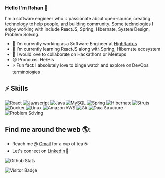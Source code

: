 ### Hello I'm Rohan :wave:

I'm a software engineer who is passionate about open-source, creating technology to help people, and building community. Some technologies I enjoy working with include ReactJS, Spring, Hibernate, System Design, Problem Solving.

- 🔭 I’m currently working as a Software Engineer at [HighRadius](https://highradius.com/)
- 🌱 I’m currently learning ReactJS along with Spring, Hibernate ecosystem
- 👯 I would love to collaborate on Hackathons or Meetups
- 😄 Pronouns: He/His
- ⚡ Fun fact: I absolutely love to binge watch and explore on DevOps terminologies

## ⚡ Skills
![React](https://img.shields.io/badge/-React-black?style=flat-square&logo=react)
![Javascript](https://img.shields.io/badge/-Javascript-black?style=flat-square&logo=javascript)
![Java](https://img.shields.io/badge/-java-E34A86?style=flat-square&logo=java)
![MySQL](https://img.shields.io/badge/-MySQL-black?style=flat-square&logo=mysql)
![Spring](https://img.shields.io/badge/-Spring-black?style=flat-square&logo=Spring)
![Hibernate](https://img.shields.io/badge/-Hibernate-black?style=flat-square&logo=Hibernate)
![Struts](https://img.shields.io/badge/-Struts-black?style=flat-square&logo=struts)
![Docker](https://img.shields.io/badge/-Docker-black?style=flat-square&logo=docker)
![Linux](https://img.shields.io/badge/-Linux-black?style=flat-square&logo=linux)
![Amazon AWS](https://img.shields.io/badge/Amazon%20AWS-232F3E?style=flat-square&logo=amazon-aws)
![Git](https://img.shields.io/badge/-Git-black?style=flat-square&logo=git)
![Data Structure](https://img.shields.io/badge/Data%20Structure-black?style=flat-square&logo=data)
![Problem Solving](https://img.shields.io/badge/Problem%20Solving-black?style=flat-square&logo=problem)

## Find me around the web 🌎:

- Reach me @ <a href="mailto:rohan.seth497@gmail.com">Gmail</a> for a cup of tea ☕
- Let's connect on <a href="https://www.linkedin.com/in/rohan-seth-093724123/">LinkedIn</a> 💼

![Github Stats](https://github-readme-stats.vercel.app/api?username=rohanseth497&show_icons=true)

![Visitor Badge](https://visitor-badge.laobi.icu/badge?page_id=rohanseth497)
